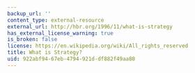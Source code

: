 ```yaml
---
backup_url: ''
content_type: external-resource
external_url: http://hbr.org/1996/11/what-is-strategy
has_external_license_warning: true
is_broken: false
license: https://en.wikipedia.org/wiki/All_rights_reserved
title: What is Strategy?
uid: 922abf94-67eb-4794-921d-df882f49aa80
---
```

